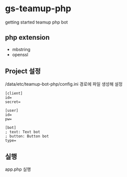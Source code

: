 # gs-teamup-php
getting started teamup php bot

## php extension
- mbstring
- openssl

## Project 설정
/data/etc/teamup-bot-php/config.ini 경로에 파일 생성해 설정

	[client]
	id=
	secret=
	
	[user]
	id=
	pw=
	
	[bot]
	; text: Text bot
	; button: Button bot 
	type=
	
## 실행
app.php 실행
